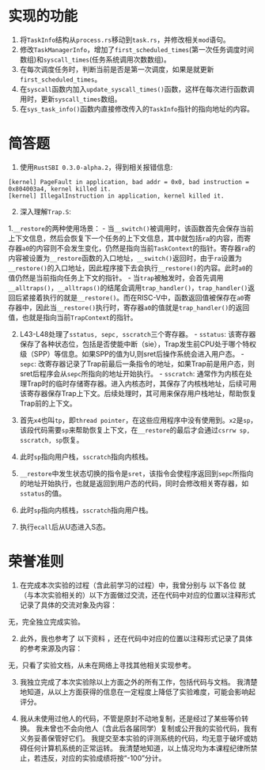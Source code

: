 # 实现的功能
1. 将`TaskInfo`结构从`process.rs`移动到`task.rs`，并修改相关`mod`语句。
2. 修改`TaskManagerInfo`，增加了`first_scheduled_times`(第一次任务调度时间数组)和`syscall_times`(任务系统调用次数数组)。
3. 在每次调度任务时，判断当前是否是第一次调度，如果是就更新`first_scheduled_times`。
4. 在`syscall`函数内加入`update_syscall_times()`函数，这样在每次进行函数调用时，更新`syscall_times`数组。
5. 在`sys_task_info()`函数内直接修改传入的`TaskInfo`指针的指向地址的内容。

# 简答题
1. 使用`RustSBI 0.3.0-alpha.2`，得到相关报错信息:
  ``` text
  [kernel] PageFault in application, bad addr = 0x0, bad instruction = 0x804003a4, kernel killed it.
  [kernel] IllegalInstruction in application, kernel killed it.
  ```

2. 深入理解`Trap.S`:

  1.`__restore`的两种使用场景：
    - 当`__switch()`被调用时，该函数首先会保存当前上下文信息，然后会恢复下一个任务的上下文信息，其中就包括`ra`的内容，而寄存器`a0`的内容则不会发生变化，仍然是指向当前`TaskContext`的指针。寄存器`ra`的内容被设置为`__restore`函数的入口地址，`__switch()`返回时，由于`ra`设置为`__restore()`的入口地址，因此程序接下去会执行`__restore()`的内容。此时`a0`的值仍然是当前指向任务上下文的指针。
    - 当`trap`被触发时，会首先调用`__alltraps()`，`__alltraps()`的结尾会调用`trap_handler()`，`trap_handler()`返回后紧接着执行的就是`__restore()`。而在RISC-V中，函数返回值被保存在`a0`寄存器中，因此当`__restore()`执行时，寄存器`a0`的值就是`trap_handler()`的返回值，也就是指向当前`TrapContext`的指针。

  2. L43-L48处理了`sstatus, sepc, sscratch`三个寄存器。
    - `sstatus`: 该寄存器保存了各种状态位，包括是否使能中断（sie），Trap发生前CPU处于哪个特权级（SPP）等信息。如果SPP的值为U,则sret后操作系统会进入用户态。
    - `sepc`: 改寄存器记录了Trap前最后一条指令的地址，如果Trap前是用户态，则sret后程序会从`sepc`所指向的地址开始执行。
    - `sscratch`: 通常作为内核在处理Trap时的临时存储寄存器。进入内核态时，其保存了内核栈地址，后续可用该寄存器保存Trap上下文。后续处理时，其可用来保存用户栈地址，帮助恢复Trap前的上下文。 

  3. 首先`x4`也叫`tp`，即`thread pointer`，在这些应用程序中没有使用到。`x2`是`sp`，该段代码需要`sp`来帮助恢复上下文，在`__restore`的最后才会通过`csrrw sp, sscratch, sp`恢复。

  4. 此时`sp`指向用户栈，`sscratch`指向内核栈。

  5. `__restore`中发生状态切换的指令是`sret`，该指令会使程序返回到`sepc`所指向的地址开始执行，也就是返回到用户态的代码，同时会修改相关寄存器，如`sstatus`的值。

  6. 此时`sp`指向内核栈，`sscratch`指向用户栈。

  7. 执行`ecall`后从U态进入S态。

# 荣誉准则
1. 在完成本次实验的过程（含此前学习的过程）中，我曾分别与 以下各位 就（与本次实验相关的）以下方面做过交流，还在代码中对应的位置以注释形式记录了具体的交流对象及内容：

  无，完全独立完成实验。

2. 此外，我也参考了 以下资料 ，还在代码中对应的位置以注释形式记录了具体的参考来源及内容：

  无，只看了实验文档，从未在网络上寻找其他相关实现参考。

3. 我独立完成了本次实验除以上方面之外的所有工作，包括代码与文档。 我清楚地知道，从以上方面获得的信息在一定程度上降低了实验难度，可能会影响起评分。

4. 我从未使用过他人的代码，不管是原封不动地复制，还是经过了某些等价转换。 我未曾也不会向他人（含此后各届同学）复制或公开我的实验代码，我有义务妥善保管好它们。 我提交至本实验的评测系统的代码，均无意于破坏或妨碍任何计算机系统的正常运转。 我清楚地知道，以上情况均为本课程纪律所禁止，若违反，对应的实验成绩将按“-100”分计。
